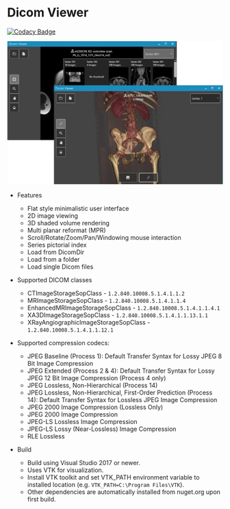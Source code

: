 # Dicom Viewer

[![Codacy Badge](https://api.codacy.com/project/badge/Grade/8b30fd5523f9450da9e95f2d4695ec10)](https://app.codacy.com/manual/martijn_5/dicom-viewer?utm_source=github.com&utm_medium=referral&utm_content=termijn/dicom-viewer&utm_campaign=Badge_Grade_Dashboard)

![DICOM viewer](.github/screenshot.png)

* Features
  * Flat style minimalistic user interface
  * 2D image viewing
  * 3D shaded volume rendering
  * Multi planar reformat (MPR)
  * Scroll/Rotate/Zoom/Pan/Windowing mouse interaction
  * Series pictorial index
  * Load from DicomDir
  * Load from a folder
  * Load single Dicom files

* Supported DICOM classes
  * CTImageStorageSopClass - `1.2.840.10008.5.1.4.1.1.2`
  * MRImageStorageSopClass - `1.2.840.10008.5.1.4.1.1.4`
  * EnhancedMRImageStorageSopClass - `1.2.840.10008.5.1.4.1.1.4.1`
  * XA3DImageStorageSopClass - `1.2.840.10008.5.1.4.1.1.13.1.1`
  * XRayAngiographicImageStorageSopClass - `1.2.840.10008.5.1.4.1.1.12.1`

* Supported compression codecs:
  * JPEG Baseline (Process 1): Default Transfer Syntax for Lossy JPEG 8 Bit Image Compression
  * JPEG Extended (Process 2 & 4): Default Transfer Syntax for Lossy JPEG 12 Bit Image Compression (Process 4 only)
  * JPEG Lossless, Non-Hierarchical (Process 14)
  * JPEG Lossless, Non-Hierarchical, First-Order Prediction (Process 14): Default Transfer Syntax for Lossless JPEG Image Compression
  * JPEG 2000 Image Compression (Lossless Only)
  * JPEG 2000 Image Compression
  * JPEG-LS Lossless Image Compression
  * JPEG-LS Lossy (Near-Lossless) Image Compression
  * RLE Lossless

* Build
  * Build using Visual Studio 2017 or newer.
  * Uses VTK for visualization.
  * Install VTK toolkit and set VTK_PATH environment variable to installed location (e.g. `VTK_PATH=C:\Program Files\VTK`).
  * Other dependencies are automatically installed from nuget.org upon first build.
